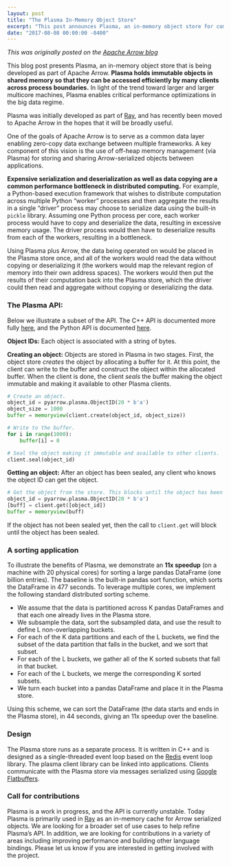 ```yaml
---
layout: post
title: "The Plasma In-Memory Object Store"
excerpt: "This post announces Plasma, an in-memory object store for communicating data between processes."
date: "2017-08-08 00:00:00 -0400"
---
```


*This was originally posted on the [Apache Arrow blog][1]*

This blog post presents Plasma, an in-memory object store that is being
developed as part of Apache Arrow. **Plasma holds immutable objects in shared
memory so that they can be accessed efficiently by many clients across process
boundaries.** In light of the trend toward larger and larger multicore machines,
Plasma enables critical performance optimizations in the big data regime.

Plasma was initially developed as part of [Ray][2], and has recently been moved
to Apache Arrow in the hopes that it will be broadly useful.

One of the goals of Apache Arrow is to serve as a common data layer enabling
zero-copy data exchange between multiple frameworks. A key component of this
vision is the use of off-heap memory management (via Plasma) for storing and
sharing Arrow-serialized objects between applications.

**Expensive serialization and deserialization as well as data copying are a
common performance bottleneck in distributed computing.** For example, a
Python-based execution framework that wishes to distribute computation across
multiple Python “worker” processes and then aggregate the results in a single
“driver” process may choose to serialize data using the built-in `pickle`
library. Assuming one Python process per core, each worker process would have to
copy and deserialize the data, resulting in excessive memory usage. The driver
process would then have to deserialize results from each of the workers,
resulting in a bottleneck.

Using Plasma plus Arrow, the data being operated on would be placed in the
Plasma store once, and all of the workers would read the data without copying or
deserializing it (the workers would map the relevant region of memory into their
own address spaces). The workers would then put the results of their computation
back into the Plasma store, which the driver could then read and aggregate
without copying or deserializing the data.

### The Plasma API:

Below we illustrate a subset of the API. The C++ API is documented more fully
[here][5], and the Python API is documented [here][6].

**Object IDs:** Each object is associated with a string of bytes.

**Creating an object:** Objects are stored in Plasma in two stages. First, the
object store *creates* the object by allocating a buffer for it. At this point,
the client can write to the buffer and construct the object within the allocated
buffer. When the client is done, the client *seals* the buffer making the object
immutable and making it available to other Plasma clients.

```python
# Create an object.
object_id = pyarrow.plasma.ObjectID(20 * b'a')
object_size = 1000
buffer = memoryview(client.create(object_id, object_size))

# Write to the buffer.
for i in range(1000):
    buffer[i] = 0

# Seal the object making it immutable and available to other clients.
client.seal(object_id)
```

**Getting an object:** After an object has been sealed, any client who knows the
object ID can get the object.

```python
# Get the object from the store. This blocks until the object has been sealed.
object_id = pyarrow.plasma.ObjectID(20 * b'a')
[buff] = client.get([object_id])
buffer = memoryview(buff)
```

If the object has not been sealed yet, then the call to `client.get` will block
until the object has been sealed.

### A sorting application

To illustrate the benefits of Plasma, we demonstrate an **11x speedup** (on a
machine with 20 physical cores) for sorting a large pandas DataFrame (one
billion entries). The baseline is the built-in pandas sort function, which sorts
the DataFrame in 477 seconds. To leverage multiple cores, we implement the
following standard distributed sorting scheme.

* We assume that the data is partitioned across K pandas DataFrames and that
  each one already lives in the Plasma store.
* We subsample the data, sort the subsampled data, and use the result to define
  L non-overlapping buckets.
* For each of the K data partitions and each of the L buckets, we find the
  subset of the data partition that falls in the bucket, and we sort that
  subset.
* For each of the L buckets, we gather all of the K sorted subsets that fall in
  that bucket.
* For each of the L buckets, we merge the corresponding K sorted subsets.
* We turn each bucket into a pandas DataFrame and place it in the Plasma store.

Using this scheme, we can sort the DataFrame (the data starts and ends in the
Plasma store), in 44 seconds, giving an 11x speedup over the baseline.

### Design

The Plasma store runs as a separate process. It is written in C++ and is
designed as a single-threaded event loop based on the [Redis][3] event loop library.
The plasma client library can be linked into applications. Clients communicate
with the Plasma store via messages serialized using [Google Flatbuffers][4].

### Call for contributions

Plasma is a work in progress, and the API is currently unstable. Today Plasma is
primarily used in [Ray][2] as an in-memory cache for Arrow serialized objects.
We are looking for a broader set of use cases to help refine Plasma’s API. In
addition, we are looking for contributions in a variety of areas including
improving performance and building other language bindings. Please let us know
if you are interested in getting involved with the project.

[1]: http://arrow.apache.org/blog/2017/08/08/plasma-in-memory-object-store/
[2]: https://github.com/ray-project/ray
[3]: https://redis.io/
[4]: https://google.github.io/flatbuffers/
[5]: https://github.com/apache/arrow/blob/master/cpp/apidoc/tutorials/plasma.md
[6]: https://github.com/apache/arrow/blob/master/python/doc/source/plasma.rst
